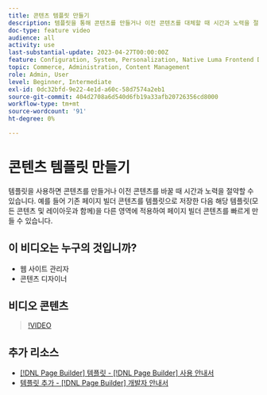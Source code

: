 ```yaml
---
title: 콘텐츠 템플릿 만들기
description: 템플릿을 통해 콘텐츠를 만들거나 이전 콘텐츠를 대체할 때 시간과 노력을 절약하는 방법에 대해 알아봅니다.
doc-type: feature video
audience: all
activity: use
last-substantial-update: 2023-04-27T00:00:00Z
feature: Configuration, System, Personalization, Native Luma Frontend Development
topic: Commerce, Administration, Content Management
role: Admin, User
level: Beginner, Intermediate
exl-id: 0dc32bfd-9e22-4e1d-a60c-58d7574a2eb1
source-git-commit: 404d2708a6d540d6fb19a33afb20726356cd8000
workflow-type: tm+mt
source-wordcount: '91'
ht-degree: 0%

---
```


# 콘텐츠 템플릿 만들기

템플릿을 사용하면 콘텐츠를 만들거나 이전 콘텐츠를 바꿀 때 시간과 노력을 절약할 수 있습니다. 예를 들어 기존 페이지 빌더 콘텐츠를 템플릿으로 저장한 다음 해당 템플릿(모든 콘텐츠 및 레이아웃과 함께)을 다른 영역에 적용하여 페이지 빌더 콘텐츠를 빠르게 만들 수 있습니다.

## 이 비디오는 누구의 것입니까?

- 웹 사이트 관리자
- 콘텐츠 디자이너

## 비디오 콘텐츠

>[!VIDEO](https://video.tv.adobe.com/v/3410845?quality=12&learn=on&captions=kor)

## 추가 리소스

- [[!DNL Page Builder] 템플릿 - [!DNL Page Builder] 사용 안내서](https://experienceleague.adobe.com/docs/commerce-admin/page-builder/templates.html?lang=ko)
- [템플릿 추가 - [!DNL Page Builder] 개발자 안내서](https://developer.adobe.com/commerce/frontend-core/page-builder/content-types/create/add-templates/)
